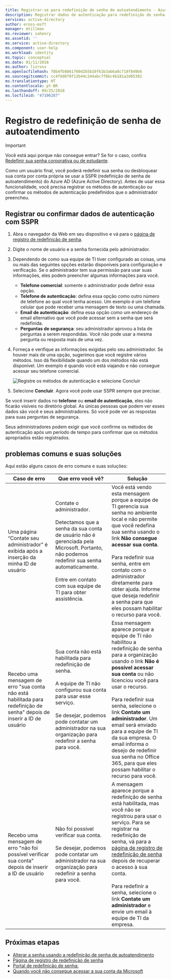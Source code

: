 ```yaml
---
title: Registrar-se para redefinição de senha de autoatendimento - Azure Active Directory | Microsoft Docs
description: Registrar dados de autenticação para redefinição de senha de autoatendimento do Azure AD
services: active-directory
author: eross-msft
manager: mtillman
ms.reviewer: sahenry
ms.assetid: ''
ms.service: active-directory
ms.component: user-help
ms.workload: identity
ms.topic: conceptual
ms.date: 01/11/2018
ms.author: lizross
ms.openlocfilehash: f8b4fb8861760d2b5b10f61b3ab6a8c718f849b6
ms.sourcegitcommit: cc4fdd6f0f12b44c244abc7f6bc4b181a2d05302
ms.translationtype: HT
ms.contentlocale: pt-BR
ms.lasthandoff: 09/25/2018
ms.locfileid: "47106287"
---
```

# <a name="register-for-self-service-password-reset"></a>Registro de redefinição de senha de autoatendimento

> [!IMPORTANT]
> Você está aqui porque não consegue entrar? Se for o caso, confira [Redefinir sua senha corporativa ou de estudante](active-directory-passwords-update-your-own-password.md).

Como um usuário final, você poderá redefinir sua senha ou desbloquear sua conta por conta própria se usar a SSPR (redefinição de senha de autoatendimento) do Azure AD (Azure Active Directory). Antes de usar essa funcionalidade, você precisa registrar os métodos de autenticação ou confirmar os métodos de autenticação predefinidos que o administrador preencheu.

## <a name="register-or-confirm-authentication-data-with-sspr"></a>Registrar ou confirmar dados de autenticação com SSPR

1. Abra o navegador da Web em seu dispositivo e vá para o [página de registro de redefinição de senha](https://aka.ms/ssprsetup).
2. Digite o nome de usuário e a senha fornecida pelo administrador.
3. Dependendo de como sua equipe de TI tiver configurado as coisas, uma ou mais das seguintes opções estarão disponíveis para configuração e verificação. Se o administrador tem sua permissão para usar suas informações, eles podem preencher algumas informações para você.
    * **Telefone comercial**: somente o administrador pode definir essa opção.
    * **Telefone de autenticação**: defina essa opção como outro número de telefone ao qual você tenha acesso. Um exemplo é um telefone celular que pode receber uma mensagem de texto ou uma chamada.
    * **Email de autenticação**: defina essa opção como um endereço de email alternativo que você pode acessar sem a senha que será redefinida.
    * **Perguntas de segurança**: seu administrador aprovou a lista de perguntas a serem respondidas. Você não pode usar a mesma pergunta ou resposta mais de uma vez.
4. Forneça e verifique as informações exigidas pelo seu administrador. Se houver mais de uma opção, sugerimos que você registre vários métodos. Isso dá flexibilidade quando um dos métodos não está disponível. Um exemplo é quando você está viajando e não consegue acessar seu telefone comercial.

    ![Registre os métodos de autenticação e selecione Concluir][Register]

5. Selecione **Concluir**. Agora você pode usar SSPR sempre que precisar.

Se você inserir dados no **telefone** ou **email de autenticação**, eles não ficarão visíveis no diretório global. As únicas pessoas que podem ver esses dados são você e seus administradores. Só você pode ver as respostas para suas perguntas de segurança.

Seus administradores podem exigir que você confirme os métodos de autenticação após um período de tempo para confirmar que os métodos apropriados estão registrados.

## <a name="common-problems-and-their-solutions"></a>problemas comuns e suas soluções

 Aqui estão alguns casos de erro comuns e suas soluções:

| Caso de erro| Que erro você vê?| Solução |
| --- | --- | --- |
| Uma página “Contate seu administrador” é exibida após a inserção da minha ID de usuário | Contate o administrador. <br> <br> Detectamos que a senha da sua conta de usuário não é gerenciada pela Microsoft. Portanto, não podemos redefinir sua senha automaticamente. <br> <br> Entre em contato com sua equipe de TI para obter assistência. | Você está vendo esta mensagem porque a equipe de TI gerencia sua senha no ambiente local e não permite que você redefina sua senha usando o link **Não consegue acessar sua conta**. <br> <br> Para redefinir sua senha, entre em contato com o administrador diretamente para obter ajuda. Informe que deseja redefinir a senha para que eles possam habilitar o recurso para você.|
| Recebo uma mensagem de erro "sua conta não está habilitada para redefinição de senha" depois de inserir a ID de usuário | Sua conta não está habilitada para redefinição de senha. <br> <br> A equipe de TI não configurou sua conta para usar esse serviço. <br> <br> Se desejar, podemos pode contatar um administrador na sua organização para redefinir a senha para você. | Essa mensagem aparece porque a equipe de TI não habilitou a redefinição de senha para a organização usando o link **Não é possível acessar sua conta** ou não licenciou você para usar o recurso. <br> <br> Para redefinir sua senha, selecione o link **Contate um administrador**. Um email será enviado para a equipe de TI da sua empresa. O email informa o desejo de redefinir sua senha no Office 365, para que eles possam habilitar o recurso para você. |
| Recebo uma mensagem de erro "não foi possível verificar sua conta" depois de inserir a ID de usuário | Não foi possível verificar sua conta. <br> <br> Se desejar, podemos pode contatar um administrador na sua organização para redefinir a senha para você. | A mensagem aparece porque a redefinição de senha está habilitada, mas você não se registrou para usar o serviço. Para se registrar na redefinição de senha, vá para a [página de registro de redefinição de senha](https://aka.ms/ssprsetup) depois de recuperar o acesso à sua conta. <br> <br> Para redefinir a senha, selecione o link **Contate um administrador** e envie um email à equipe de TI da empresa. |

## <a name="next-steps"></a>Próximas etapas

* [Alterar a senha usando a redefinição de senha de autoatendimento](active-directory-passwords-update-your-own-password.md)
* [Página de registro de redefinição de senha](https://aka.ms/ssprsetup)
* [Portal de redefinição de senha:](https://passwordreset.microsoftonline.com/)
* [Quando você não consegue acessar a sua conta da Microsoft](https://support.microsoft.com/help/12429/microsoft-account-sign-in-cant)

[Register]: ./media/active-directory-passwords-reset-register/register-2-methods.png "Página de registro de redefinição de senha mostrando os métodos registrados e o botão Concluir"

